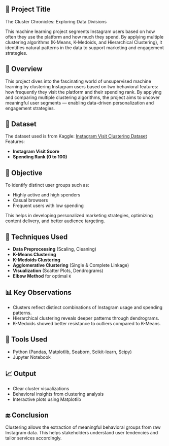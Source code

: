 ## 📌 Project Title

The Cluster Chronicles: Exploring Data Divisions

This machine learning project segments Instagram users based on how often they use the platform and how much they spend. By applying multiple clustering algorithms (K-Means, K-Medoids, and Hierarchical Clustering), it identifies natural patterns in the data to support marketing and engagement strategies.



## 📌 Overview
This project dives into the fascinating world of unsupervised machine learning by clustering Instagram users based on two behavioral features: how frequently they visit the platform and their spending rank. By applying and comparing multiple clustering algorithms, the project aims to uncover meaningful user segments — enabling data-driven personalization and engagement strategies.

## 📁 Dataset
The dataset used is from Kaggle: [Instagram Visit Clustering Dataset](https://www.kaggle.com/datasets/chaandsheikh/instagram-visit-clustering)  
Features:
- **Instagram Visit Score**
- **Spending Rank (0 to 100)**

## 🎯 Objective
To identify distinct user groups such as:
- Highly active and high spenders
- Casual browsers
- Frequent users with low spending

This helps in developing personalized marketing strategies, optimizing content delivery, and better audience targeting.

## 🧠 Techniques Used
- **Data Preprocessing** (Scaling, Cleaning)
- **K-Means Clustering**
- **K-Medoids Clustering**
- **Agglomerative Clustering** (Single & Complete Linkage)
- **Visualization** (Scatter Plots, Dendrograms)
- **Elbow Method** for optimal `K`

## 📊 Key Observations
- Clusters reflect distinct combinations of Instagram usage and spending patterns.
- Hierarchical clustering reveals deeper patterns through dendrograms.
- K-Medoids showed better resistance to outliers compared to K-Means.

## 📎 Tools Used
- Python (Pandas, Matplotlib, Seaborn, Scikit-learn, Scipy)
- Jupyter Notebook

## 📈 Output
- Clear cluster visualizations
- Behavioral insights from clustering analysis
- Interactive plots using Matplotlib

## 🔚 Conclusion
Clustering allows the extraction of meaningful behavioral groups from raw Instagram data. This helps stakeholders understand user tendencies and tailor services accordingly.
